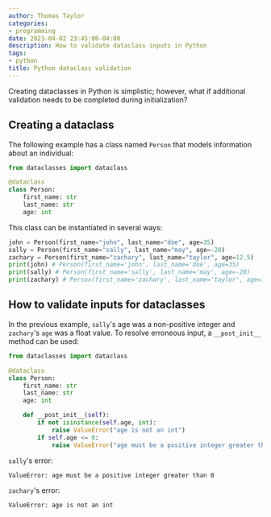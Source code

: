 ```yaml
---
author: Thomas Taylor
categories:
- programming
date: 2023-04-02 23:45:00-04:00
description: How to validate dataclass inputs in Python
tags:
- python
title: Python dataclass validation
---
```


Creating dataclasses in Python is simplistic; however, what if additional validation needs to be completed during initialization?

## Creating a dataclass

The following example has a class named `Person` that models information about an individual:

```python
from dataclasses import dataclass

@dataclass
class Person:
    first_name: str
    last_name: str
    age: int
```

This class can be instantiated in several ways:

```python
john = Person(first_name="john", last_name="doe", age=35)
sally = Person(first_name="sally", last_name="may", age=-20)
zachary = Person(first_name="zachary", last_name="taylor", age=12.5)
print(john) # Person(first_name='john', last_name='doe', age=35)
print(sally) # Person(first_name='sally', last_name='may', age=-20)
print(zachary) # Person(first_name='zachary', last_name='taylor', age=12.5)
```

## How to validate inputs for dataclasses

In the previous example, `sally`'s age was a non-positive integer and `zachary`'s `age` was a float value. To resolve erroneous input, a `__post_init__` method can be used:

```python
from dataclasses import dataclass

@dataclass
class Person:
    first_name: str
    last_name: str
    age: int

    def __post_init__(self):
        if not isinstance(self.age, int):
            raise ValueError("age is not an int")
        if self.age <= 0:
            raise ValueError("age must be a positive integer greater than 0")
```

`sally`'s error:

```text
ValueError: age must be a positive integer greater than 0
```

`zachary`'s error:

```text
ValueError: age is not an int
```